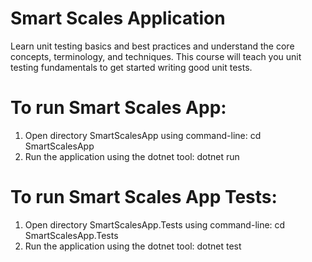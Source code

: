 # Smart Scales Application
Learn unit testing basics and best practices and understand the core concepts, terminology, and techniques. This course will teach you unit testing fundamentals to get started writing good unit tests.

# To run Smart Scales App:
1) Open directory SmartScalesApp using command-line:
		cd SmartScalesApp
2) Run the application using the dotnet tool:
		dotnet run

# To run Smart Scales App Tests:
1) Open directory SmartScalesApp.Tests using command-line:
		cd SmartScalesApp.Tests
2) Run the application using the dotnet tool:
		dotnet test